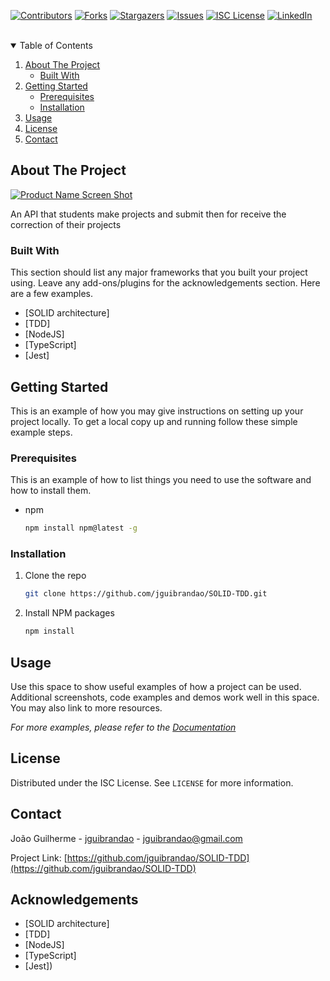 <!--
*** Thanks for checking out the Best-README-Template. If you have a suggestion
*** that would make this better, please fork the repo and create a pull request
*** or simply open an issue with the tag "enhancement".
*** Thanks again! Now go create something AMAZING! :D
-->



<!-- PROJECT SHIELDS -->
<!--
*** I'm using markdown "reference style" links for readability.
*** Reference links are enclosed in brackets [ ] instead of parentheses ( ).
*** See the bottom of this document for the declaration of the reference variables
*** for contributors-url, forks-url, etc. This is an optional, concise syntax you may use.
*** https://www.markdownguide.org/basic-syntax/#reference-style-links
-->
[![Contributors][contributors-shield]][contributors-url]
[![Forks][forks-shield]][forks-url]
[![Stargazers][stars-shield]][stars-url]
[![Issues][issues-shield]][issues-url]
[![ISC License][license-shield]][license-url]
[![LinkedIn][linkedin-shield]][linkedin-url]



<!-- PROJECT LOGO -->
<br />

<!-- TABLE OF CONTENTS -->
<details open="open">
  <summary>Table of Contents</summary>
  <ol>
    <li>
      <a href="#about-the-project">About The Project</a>
      <ul>
        <li><a href="#built-with">Built With</a></li>
      </ul>
    </li>
    <li>
      <a href="#getting-started">Getting Started</a>
      <ul>
        <li><a href="#prerequisites">Prerequisites</a></li>
        <li><a href="#installation">Installation</a></li>
      </ul>
    </li>
    <li><a href="#usage">Usage</a></li>
    <li><a href="#license">License</a></li>
    <li><a href="#contact">Contact</a></li>
  </ol>
</details>



<!-- ABOUT THE PROJECT -->
## About The Project

[![Product Name Screen Shot][product-screenshot]](https://example.com)

An API that students make projects and submit then for receive the correction of their projects

### Built With

This section should list any major frameworks that you built your project using. Leave any add-ons/plugins for the acknowledgements section. Here are a few examples.
* [SOLID architecture]
* [TDD]
* [NodeJS]
* [TypeScript]
* [Jest]



<!-- GETTING STARTED -->
## Getting Started

This is an example of how you may give instructions on setting up your project locally.
To get a local copy up and running follow these simple example steps.

### Prerequisites

This is an example of how to list things you need to use the software and how to install them.
* npm
  ```sh
  npm install npm@latest -g
  ```

### Installation

1. Clone the repo
   ```sh
   git clone https://github.com/jguibrandao/SOLID-TDD.git
   ```
2. Install NPM packages
   ```sh
   npm install
   ```
<!-- 3. Create your .env variables in a .env archive
   ```JS
   const API_KEY = 'ENTER YOUR API';
   ``` -->



<!-- USAGE EXAMPLES -->
## Usage

Use this space to show useful examples of how a project can be used. Additional screenshots, code examples and demos work well in this space. You may also link to more resources.

_For more examples, please refer to the [Documentation](https://example.com)_



<!-- LICENSE -->
## License

Distributed under the ISC License. See `LICENSE` for more information.



<!-- CONTACT -->
## Contact

João Guilherme - [jguibrandao](https://www.linkedin.com/in/jguibrandao/) - jguibrandao@gmail.com

Project Link: [https://github.com/jguibrandao/SOLID-TDD](https://github.com/jguibrandao/SOLID-TDD)



<!-- ACKNOWLEDGEMENTS -->
## Acknowledgements
* [SOLID architecture]
* [TDD]
* [NodeJS]
* [TypeScript]
* [Jest])





<!-- MARKDOWN LINKS & IMAGES -->
<!-- https://www.markdownguide.org/basic-syntax/#reference-style-links -->
[contributors-shield]: https://img.shields.io/github/contributors/jguibrandao/SOLID-TDD.svg?style=for-the-badge
[contributors-url]: https://github.com/jguibrandao/SOLID-TDD/graphs/contributors
[forks-shield]: https://img.shields.io/github/forks/jguibrandao/SOLID-TDD.svg?style=for-the-badge
[forks-url]: https://github.com/jguibrandao/SOLID-TDD/network/members
[stars-shield]: https://img.shields.io/github/stars/jguibrandao/SOLID-TDD.svg?style=for-the-badge
[stars-url]: https://github.com/jguibrandao/SOLID-TDD/stargazers
[issues-shield]: https://img.shields.io/github/issues/jguibrandao/SOLID-TDD.svg?style=for-the-badge
[issues-url]: https://github.com/jguibrandao/SOLID-TDD/issues
[license-shield]: https://img.shields.io/github/license/jguibrandao/SOLID-TDD.svg?style=for-the-badge
[license-url]: https://github.com/jguibrandao/SOLID-TDD/blob/master/LICENSE.txt
[linkedin-shield]: https://img.shields.io/badge/-LinkedIn-black.svg?style=for-the-badge&logo=linkedin&colorB=555
[linkedin-url]: https://linkedin.com/in/jguibrandao
[product-screenshot]: images/screenshot.png